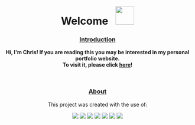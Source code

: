 <h1 align="center">Welcome &nbsp; <img src="https://media.giphy.com/media/hvRJCLFzcasrR4ia7z/giphy.gif" height="50" weight="50"/></h1>
<h3 align="center"><ins>Introduction</ins></h3>
<p align="center"><b>Hi, I'm Chris! If you are reading this you may be interested in my personal portfolio website.<br>To visit it, please click <a href="https://www.chrisyan.ca/" >here</a>!</b></p>
<br>
<h3 align="center"><ins>About</ins></h3>
<p align="center">This project was created with the use of:</p>
<p align="center">
  <img src="https://img.shields.io/badge/typescript-%23007ACC.svg?style=for-the-badge&logo=typescript&logoColor=white" />
  <img src="https://img.shields.io/badge/Next-black?style=for-the-badge&logo=next.js&logoColor=white" />
  <img src="https://img.shields.io/badge/react-%2320232a.svg?style=for-the-badge&logo=react&logoColor=%2361DAFB" />
  <img src="https://img.shields.io/badge/tailwindcss-%2338B2AC.svg?style=for-the-badge&logo=tailwind-css&logoColor=white" />
  <img src="https://img.shields.io/badge/git-%23F05033.svg?style=for-the-badge&logo=git&logoColor=white" />
  <img src="https://img.shields.io/badge/vercel-%23000000.svg?style=for-the-badge&logo=vercel&logoColor=white" />
  <img src="https://img.shields.io/badge/NPM-%23CB3837.svg?style=for-the-badge&logo=npm&logoColor=white" />
</p>
